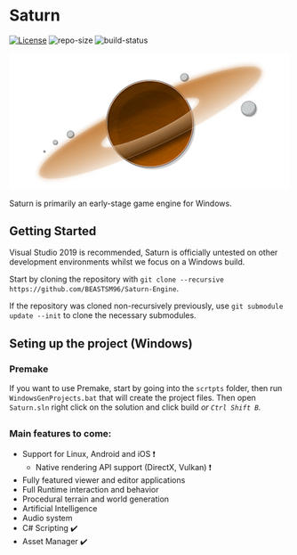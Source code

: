# Saturn
[![License](https://img.shields.io/badge/license-MIT-green.svg)](https://github.com/BEASTSM96/Saturn-Engine/blob/master/LICENSE) 
![repo-size](https://img.shields.io/github/repo-size/BEASTSM96/Saturn-Engine) 
![build-status](https://img.shields.io/github/workflow/status/BEASTSM96/Saturn-Engine/build)

![SaturnLogo](/Titan/assets/.github/i/sat/SaturnLogov1.png?raw=true "SaturnLogov1")

Saturn is primarily an early-stage game engine for Windows.

## Getting Started
Visual Studio 2019 is recommended, Saturn is officially untested on other development environments whilst we focus on a Windows build.

Start by cloning the repository with `git clone --recursive https://github.com/BEASTSM96/Saturn-Engine`.

If the repository was cloned non-recursively previously, use `git submodule update --init` to clone the necessary submodules.

## Seting up the project (Windows)

### Premake

If you want to use Premake, start by going into the `scrtpts` folder, then run `WindowsGenProjects.bat` that will create the project files.
Then open `Saturn.sln` right click on the solution and click build *or `Ctrl Shift B`.*

## 

### Main features to come:
- Support for Linux, Android and iOS ❗
    - Native rendering API support (DirectX, Vulkan) ❗
- Fully featured viewer and editor applications
- Full Runtime interaction and behavior
- Procedural terrain and world generation
- Artificial Intelligence
- Audio system
- C# Scripting ✔️
- Asset Manager ✔️
